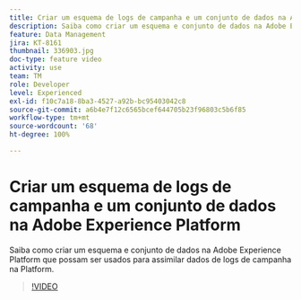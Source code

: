 ```yaml
---
title: Criar um esquema de logs de campanha e um conjunto de dados na Adobe Experience Platform
description: Saiba como criar um esquema e conjunto de dados na Adobe Experience Platform que possam ser usados para assimilar dados de logs de campanha na Platform.
feature: Data Management
jira: KT-8161
thumbnail: 336903.jpg
doc-type: feature video
activity: use
team: TM
role: Developer
level: Experienced
exl-id: f10c7a18-8ba3-4527-a92b-bc95403042c8
source-git-commit: a6b4e7f12c6565bcef644705b23f96803c5b6f85
workflow-type: tm+mt
source-wordcount: '68'
ht-degree: 100%

---
```


# Criar um esquema de logs de campanha e um conjunto de dados na Adobe Experience Platform

Saiba como criar um esquema e conjunto de dados na Adobe Experience Platform que possam ser usados para assimilar dados de logs de campanha na Platform.

>[!VIDEO](https://video.tv.adobe.com/v/336903?quality=12&learn=on)
